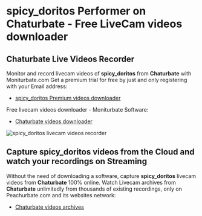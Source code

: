 # spicy_doritos Performer on Chaturbate - Free LiveCam videos downloader

## Chaturbate Live Videos Recorder

Monitor and record livecam videos of **spicy_doritos** from **Chaturbate** with Moniturbate.com
Get a premium trial for free by just and only registering with your Email address:
* [spicy_doritos Premium videos downloader](https://moniturbate.com/request-demo-licence-key.html)

Free livecam videos downloader - Moniturbate Software:
* [Chaturbate videos downloader](https://moniturbate.com/moniturbate-download-software.html)

![spicy_doritos livecam videos recorder](https://peachurnet.com/templates/moniturbate-software.png)


## Capture spicy_doritos videos from the Cloud and watch your recordings on Streaming

Without the need of downloading a software, capture **spicy_doritos** livecam videos from **Chaturbate** 100% online.
Watch Livecam archives from **Chaturbate** unlimitedly from thousands of existing recordings, only on Peachurbate.com and its websites network:
* [Chaturbate videos archives](https://peachurnet.com/)